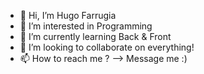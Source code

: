 - 👋 Hi, I’m Hugo Farrugia
- 👀 I’m interested in Programming 
- 🌱 I’m currently learning Back & Front
- 💞️ I’m looking to collaborate on everything!
- 📫 How to reach me ? --> Message me :)

